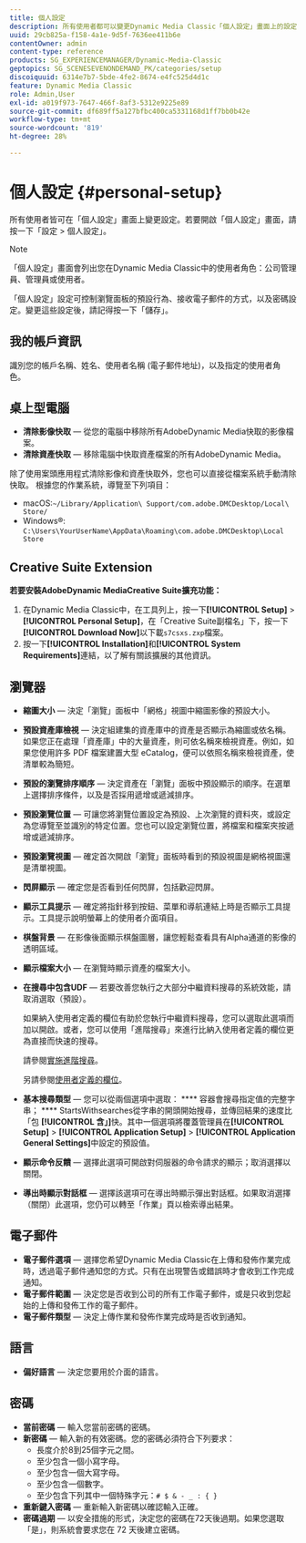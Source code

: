 ```yaml
---
title: 個人設定
description: 所有使用者都可以變更Dynamic Media Classic「個人設定」畫面上的設定。
uuid: 29cb825a-f158-4a1e-9d5f-7636ee411b6e
contentOwner: admin
content-type: reference
products: SG_EXPERIENCEMANAGER/Dynamic-Media-Classic
geptopics: SG_SCENESEVENONDEMAND_PK/categories/setup
discoiquuid: 6314e7b7-5bde-4fe2-8674-e4fc525d4d1c
feature: Dynamic Media Classic
role: Admin,User
exl-id: a019f973-7647-466f-8af3-5312e9225e89
source-git-commit: df689ff5a127bfbc400ca5331168d1ff7bb0b42e
workflow-type: tm+mt
source-wordcount: '819'
ht-degree: 28%

---
```


# 個人設定 {#personal-setup}

所有使用者皆可在「個人設定」畫面上變更設定。若要開啟「個人設定」畫面，請按一下「設定 > 個人設定」。

>[!NOTE]
>
>「個人設定」畫面會列出您在Dynamic Media Classic中的使用者角色：公司管理員、管理員或使用者。

「個人設定」設定可控制瀏覽面板的預設行為、接收電子郵件的方式，以及密碼設定。變更這些設定後，請記得按一下「儲存」。

## 我的帳戶資訊

識別您的帳戶名稱、姓名、使用者名稱 (電子郵件地址)，以及指定的使用者角色。

## 桌上型電腦

* **清除影像快取**  — 從您的電腦中移除所有AdobeDynamic Media快取的影像檔案。
* **清除資產快取**  — 移除電腦中快取資產檔案的所有AdobeDynamic Media。

除了使用案頭應用程式清除影像和資產快取外，您也可以直接從檔案系統手動清除快取。 根據您的作業系統，導覽至下列項目：

* macOS:`~/Library/Application\ Support/com.adobe.DMCDesktop/Local\ Store/`
* Windows®: `C:\Users\YourUserName\AppData\Roaming\com.adobe.DMCDesktop\Local Store`

## Creative Suite Extension

**若要安裝AdobeDynamic MediaCreative Suite擴充功能：**

1. 在Dynamic Media Classic中，在工具列上，按一下&#x200B;**[!UICONTROL Setup]** > **[!UICONTROL Personal Setup]**，在「Creative Suite副檔名」下，按一下&#x200B;**[!UICONTROL Download Now]**&#x200B;以下載`s7csxs.zxp`檔案。
1. 按一下&#x200B;**[!UICONTROL Installation]**&#x200B;和&#x200B;**[!UICONTROL System Requirements]**&#x200B;連結，以了解有關該擴展的其他資訊。

<!--    A readme file is included at the root of the unzipped file to provide you with additional information about the extension.

1. Depending on your installed operating system, do one of the following: -->

<!-- #### Windows

|If you are running|Do this|
|--- |--- |
|Adobe Illustrator 18 in Adobe Creative Cloud 2014|<ul><li>From the root of the unzipped folder, click CC-2014.</li><li>Depending on the bit version of Adobe Illustrator that you are using, click win32 or win64.</li><li>Click libraries > flame, and then copy `aflame.dll` to Adobe Illustrator's executable folder. For example, `C:\Program Files\Adobe\Adobe Illustrator CC 2014\Support Files\Contents\Windows`. </li></ul><br/>**Note**: This example path is for the 64-bit location; the 32-bit location may fall under Program Files (x86) instead. <br/><ul><li>Return to the same libraries folder, click flamingo, and then copy `aflamingo.dll` to the same Adobe Illustrator executable folder that you used in the previous step. </li><li>Return to the win32 or win64 folder that you selected in step 2, and then copy `AdobeS7FXGFileFormat.aip` to Adobe Illustrator's plug-ins folder. For example, `C:\Program Files\Adobe\Adobe Illustrator CC 2014\Plug-ins\Illustrator Formats`. </li></ul> <br/>**Note**: This example path is for the 64-bit location; the 32-bit location may fall under Program Files (x86) instead.|
|Adobe Illustrator 17 in Adobe Creative Cloud|<ul><li>From the root of the unzipped folder, click CC. </li><li>Depending on the bit version of Adobe Illustrator that you are using, click win32 or win64.</li><li> Copy `AdobeS7FXGFileFormat.aip` to Adobe Illustrator's plug-ins folder. For example, `C:\Program Files\Adobe\Adobe Illustrator CC (64 Bit)\Plug-ins\Illustrator Formats`.</li></ul><br/>**Note**: This example path is for the 64-bit location; the 32-bit location may fall under Program Files (x86) instead.|
|Adobe Illustrator 16 in Adobe Creative Suite 6|<ul><li>From the root of the unzipped folder, click 6.0. </li><li>Depending on the bit version of Adobe Illustrator that you are using, click win32 or win64. </li><li>Copy AdobeS7FXGFileFormat.aip to Adobe Illustrator's plug-ins folder. For example, `C:\Program Files\Adobe\Adobe Illustrator CS6 (64 Bit)\Plug-ins\Illustrator Formats`.</li></ul><br/>**Note**: This example path is for the 64-bit location; the 32-bit location may fall under Program Files (x86) instead.|

#### Mac

|If you are running|Do this|
|--- |--- |
|Adobe Illustrator 18 in Adobe Creative Cloud 2014|<ul><li>From the root of the unzipped folder, click CC-2014 > mac64.</li><li>Click libraries > flame, and then copy the `aflame.framework` folder to Adobe Illustrator package contents folder. For example, `/Applications/Adobe Illustrator CC 2014/ Illustrator.app/Contents/Frameworks/`. (To open Adobe Illustrator’s package contents folder, right-click on the Adobe illustrator CC 2014 icon and click Show Package Contents from context menu).</li><li>Return to the same libraries folder, click `flamingo`, and then copy the `aflamingo.framework` folder to the same Adobe Illustrator package contents folder that you used in the previous step.</li><li>Return to the mac64 folder that you selected in step 1, and then copy the `AdobeS7FXGFileFormat.aip` folder to Adobe Illustrator’s plug-in folder. For example, `/Applications/Adobe Illustrator CC 2014/Plug-ins/Illustrator Formats/`.</li></ul><br/>|
|Adobe Illustrator 17 in Adobe Creative Cloud|<ul><li>From the root of the unzipped folder, click CC > mac64</li><li>Copy the `AdobeS7FXGFileFormat.aip` folder to Adobe Illustrator’s plug-in folder. For example, `/Applications/Adobe Illustrator CC/Plug-ins/Illustrator Formats/`.</li></ul><br/>|
|Adobe Illustrator 16 in Adobe Creative Suite 6|<ul><li>From the root of the unzipped folder, click 6.0 > mac64</li><li>Copy the `AdobeS7FXGFileFormat.aip` folder to Adobe Illustrator’s plug-in folder. For example, `/Applications/Adobe Illustrator CS6/Plug-ins/Illustrator Formats/`.</li></ul>|

The plug-in is now available for you to use in Adobe Illustrator. -->

## 瀏覽器

* **縮圖大小**  — 決定「瀏覽」面板中「網格」視圖中縮圖影像的預設大小。
* **預設資產庫檢視**  — 決定組建集的資產庫中的資產是否顯示為縮圖或依名稱。如果您正在處理「資產庫」中的大量資產，則可依名稱來檢視資產。例如，如果您使用許多 PDF 檔案建置大型 eCatalog，便可以依照名稱來檢視資產，使清單較為簡短。
* **預設的瀏覽排序順序**  — 決定資產在「瀏覽」面板中預設顯示的順序。在選單上選擇排序條件，以及是否採用遞增或遞減排序。
* **預設瀏覽位置**  — 可讓您將瀏覽位置設定為預設、上次瀏覽的資料夾，或設定為您導覽至並識別的特定位置。您也可以設定瀏覽位置，將檔案和檔案夾按遞增或遞減排序。
* **預設瀏覽視圖**  — 確定首次開啟「瀏覽」面板時看到的預設視圖是網格視圖還是清單視圖。
* **閃屏顯示**  — 確定您是否看到任何閃屏，包括歡迎閃屏。
* **顯示工具提示**  — 確定將指針移到按鈕、菜單和導航連結上時是否顯示工具提示。工具提示說明螢幕上的使用者介面項目。
* **棋盤背景**  — 在影像後面顯示棋盤圖層，讓您輕鬆查看具有Alpha通道的影像的透明區域。
* **顯示檔案大小**  — 在瀏覽時顯示資產的檔案大小。
* **在搜尋中包含UDF**  — 若要改善您執行之大部分中繼資料搜尋的系統效能，請取消選取（預設）。

   如果納入使用者定義的欄位有助於您執行中繼資料搜尋，您可以選取此選項而加以開啟。或者，您可以使用「進階搜尋」來進行比納入使用者定義的欄位更為直接而快速的搜尋。

   請參閱[實施進階搜尋](searching-assets.md#conducting_an_advanced_search)。

   另請參閱[使用者定義的欄位](application-setup.md#user_defined_fields)。

* **基本搜尋類型**  — 您可以從兩個選項中選取： **** 容器會搜尋指定值的完整字串； **** StartsWithsearches從字串的開頭開始搜尋，並傳回結果的速度比「包 **[!UICONTROL 含」]**&#x200B;快。其中一個選項將覆蓋管理員在&#x200B;**[!UICONTROL Setup]** > **[!UICONTROL Application Setup]** > **[!UICONTROL Application General Settings]**&#x200B;中設定的預設值。
* **顯示命令反饋**  — 選擇此選項可開啟對伺服器的命令請求的顯示；取消選擇以關閉。
* **導出時顯示對話框**  — 選擇該選項可在導出時顯示彈出對話框。如果取消選擇（關閉）此選項，您仍可以轉至「作業」頁以檢索導出結果。

## 電子郵件

* **電子郵件選項**  — 選擇您希望Dynamic Media Classic在上傳和發佈作業完成時，透過電子郵件通知您的方式。只有在出現警告或錯誤時才會收到工作完成通知。
* **電子郵件範圍**  — 決定您是否收到公司的所有工作電子郵件，或是只收到您起始的上傳和發佈工作的電子郵件。
* **電子郵件類型**  — 決定上傳作業和發佈作業完成時是否收到通知。

## 語言

* **偏好語言**  — 決定您要用於介面的語言。

## 密碼

* **當前密碼**  — 輸入您當前密碼的密碼。
* **新密碼**  — 輸入新的有效密碼。您的密碼必須符合下列要求：
   * 長度介於8到25個字元之間。
   * 至少包含一個小寫字母。
   * 至少包含一個大寫字母。
   * 至少包含一個數字。
   * 至少包含下列其中一個特殊字元：`# $ & - _ : { }`
* **重新鍵入密碼**  — 重新輸入新密碼以確認輸入正確。
* **密碼過期**  — 以安全措施的形式，決定您的密碼在72天後過期。如果您選取「是」，則系統會要求您在 72 天後建立密碼。
